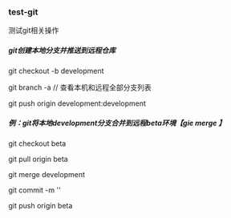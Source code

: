 ### test-git
测试git相关操作

##### git创建本地分支并推送到远程仓库
  git checkout -b development  

  git branch -a    // 查看本机和远程全部分支列表  

  git push origin development:development

##### 例：git将本地development分支合并到远程beta环境【gie merge <branch-name>】  

  git checkout beta  

  git pull origin beta  

  git merge development  

  git commit -m ''  

  git push origin beta  
